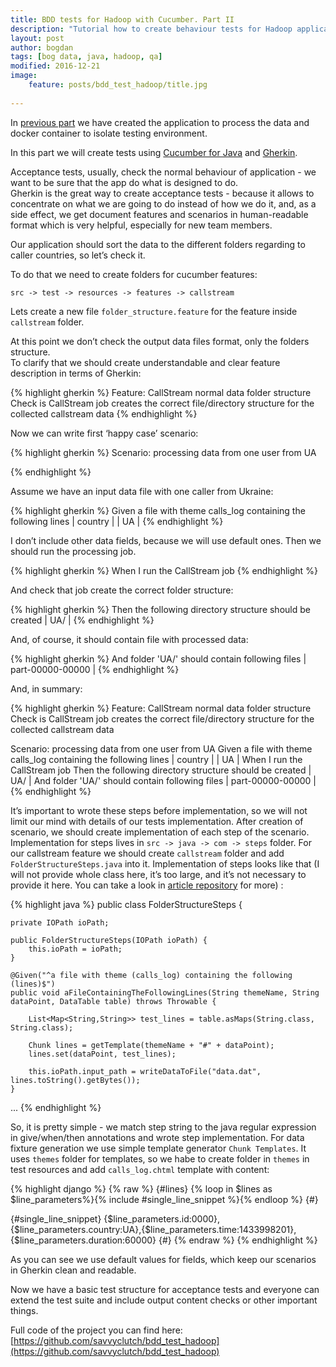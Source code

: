 ```yaml
---
title: BDD tests for Hadoop with Cucumber. Part II
description: "Tutorial how to create behaviour tests for Hadoop application with Cucumber. Part II: tests"
layout: post
author: bogdan
tags: [bog data, java, hadoop, qa]
modified: 2016-12-21
image:
    feature: posts/bdd_test_hadoop/title.jpg
    
---
```


In [previous part](http://www.savvyclutch.com/BDD-tests-for-Hadoop-with-Cucumber-part-I/) we have created the application to process the data and docker container to isolate testing environment.
   
In this part we will create tests using [Cucumber for Java](https://cucumber.io/docs/reference/jvm) and [Gherkin](https://github.com/cucumber/cucumber/wiki/Gherkin).

Acceptance tests, usually, check the normal behaviour of application - we want to be sure that the app do what is designed to do.  
Gherkin is the great way to create acceptance tests - because it allows to concentrate on what we are going to do instead of how we do it, 
and, as a side effect, we get document features and scenarios in human-readable format which is very helpful, especially for new team members.

<!-- more -->

Our application should sort the data to the different folders regarding to caller countries, so let’s check it. 

To do that we need to create folders for cucumber features:

`src -> test -> resources -> features -> callstream`

Lets create a new file `folder_structure.feature` for the feature inside `callstream` folder.

At this point we don’t check the output data files format, only the folders structure.  
To clarify that we should create understandable and clear feature description in terms of Gherkin:

{% highlight gherkin %}
Feature: CallStream normal data folder structure
  Check is CallStream job creates the correct file/directory structure
  for the collected callstream data
{% endhighlight %}

Now we can write first ‘happy case’ scenario:

{% highlight gherkin %}
  Scenario: processing data from one user from UA
  
{% endhighlight %}

Assume we have an input data file with one caller from Ukraine:

{% highlight gherkin %}
    Given a file with theme calls_log containing the following lines
      | country |
      | UA      |
{% endhighlight %}

I don’t include other data fields, because we will use default ones. 
Then we should run the processing job. 

{% highlight gherkin %}
    When I run the CallStream job
{% endhighlight %}

And check that job create the correct folder structure:

{% highlight gherkin %}
    Then the following directory structure should be created
      | UA/ |
{% endhighlight %}

And, of course, it should contain file with processed data:

{% highlight gherkin %}
    And folder 'UA/' should contain following files
      | part-00000-00000 |
{% endhighlight %}

And, in summary:

{% highlight gherkin %}
Feature: CallStream normal data folder structure
  Check is CallStream job creates the correct file/directory structure
  for the collected callstream data
  
  Scenario: processing data from one user from UA
    Given a file with theme calls_log containing the following lines
      | country |
      | UA      |
    When I run the CallStream job
    Then the following directory structure should be created
      | UA/ |
    And folder 'UA/' should contain following files
      | part-00000-00000 |
{% endhighlight %}

It’s important to wrote these steps before implementation, so we will not limit our mind with details of our tests implementation. 
After creation of scenario, we should create implementation of each step of the scenario. 
Implementation for steps lives in `src -> java -> com -> steps` folder. 
For our callstream feature we should create `callstream` folder  and add `FolderStructureSteps.java` into it. 
Implementation of steps looks like that (I will not provide whole class here, it’s too large, and it’s not necessary to provide it here. 
You can take a look in [article repository](https://github.com/savvyclutch/bdd_test_hadoop) for more)  :

{% highlight java %}
public class FolderStructureSteps {

    private IOPath ioPath;

    public FolderStructureSteps(IOPath ioPath) {
        this.ioPath = ioPath;
    }

    @Given("^a file with theme (calls_log) containing the following (lines)$")
    public void aFileContainingTheFollowingLines(String themeName, String dataPoint, DataTable table) throws Throwable {

        List<Map<String,String>> test_lines = table.asMaps(String.class, String.class);

        Chunk lines = getTemplate(themeName + "#" + dataPoint);
        lines.set(dataPoint, test_lines);

        this.ioPath.input_path = writeDataToFile("data.dat", lines.toString().getBytes());
    }
...
{% endhighlight %}

So, it is pretty simple - we match step string to the java regular expression in give/when/then annotations and wrote step implementation. 
For data fixture generation we use simple template generator  `Chunk Templates`. 
It uses `themes` folder for templates, so we habe to create folder in `themes` in test resources and add `calls_log.chtml` template with content:

{% highlight django %}
{% raw %}
{#lines}
{% loop in $lines as $line_parameters%}{% include #single_line_snippet %}{% endloop %}
{#}

{#single_line_snippet}
{$line_parameters.id:0000},{$line_parameters.country:UA},{$line_parameters.time:1433998201},{$line_parameters.duration:60000}
{#}
{% endraw %}
{% endhighlight %}

As you can see we use default values for fields, which keep our scenarios in Gherkin clean and readable.  

Now we have a basic test structure for acceptance tests and everyone can extend the test suite and include output content checks or other important things. 
 
Full code of the project you can find here: [https://github.com/savvyclutch/bdd_test_hadoop](https://github.com/savvyclutch/bdd_test_hadoop)


